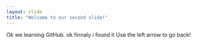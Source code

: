 ```yaml
---
layout: slide
title: "Welcome to our second slide!"
---
```

Ok we learning GitHub. ok finnaly i found it 
Use the left arrow to go back!
